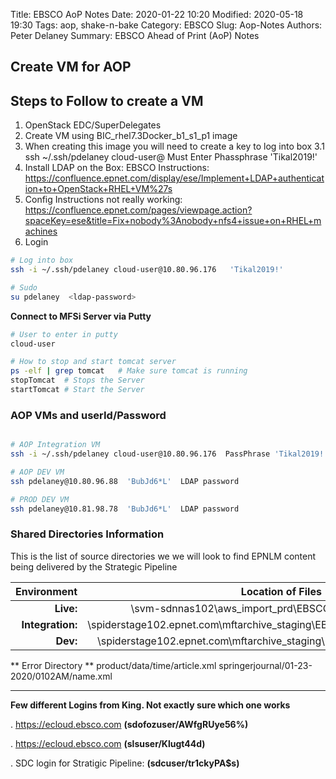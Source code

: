 Title:  EBSCO AoP Notes
Date: 2020-01-22 10:20
Modified: 2020-05-18 19:30
Tags: aop, shake-n-bake
Category: EBSCO
Slug: Aop-Notes
Authors: Peter Delaney 
Summary: EBSCO Ahead of Print (AoP) Notes 

## Create VM for AOP

## Steps to Follow to create a VM
1. OpenStack EDC/SuperDelegates
2. Create VM using BIC_rhel7.3Docker_b1_s1_p1 image
3. When creating this image you will need to create a key to log into box
3.1 ssh ~/.ssh/pdelaney cloud-user@<ip-id>   Must Enter Phassphrase  'Tikal2019!'
4. Install LDAP on the Box: EBSCO Instructions: https://confluence.epnet.com/display/ese/Implement+LDAP+authentication+to+OpenStack+RHEL+VM%27s
5. Config Instructions not really working:  https://confluence.epnet.com/pages/viewpage.action?spaceKey=ese&title=Fix+nobody%3Anobody+nfs4+issue+on+RHEL+machines
6. Login

```bash
# Log into box
ssh -i ~/.ssh/pdelaney cloud-user@10.80.96.176   'Tikal2019!'

# Sudo 
su pdelaney  <ldap-password>

```

**Connect to MFSi Server via Putty**
```bash
# User to enter in putty
cloud-user

# How to stop and start tomcat server
ps -elf | grep tomcat   # Make sure tomcat is running
stopTomcat  # Stops the Server
startTomcat # Start the Server

```

### AOP VMs and userId/Password
```bash

# AOP Integration VM
ssh -i ~/.ssh/pdelaney cloud-user@10.80.96.176  PassPhrase 'Tikal2019!'

# AOP DEV VM
ssh pdelaney@10.80.96.88  'BubJd6*L'  LDAP password

# PROD DEV VM
ssh pdelaney@10.81.98.78  'BubJd6*L'  LDAP password
```
  

### Shared Directories Information

This is the list of source directories we we will look to find EPNLM content being delivered by the Strategic Pipeline

| Environment | Location of Files |
|----------------:|:----------------------------------------------------:|
|**Live:**        |\\svm-sdnnas102\aws_import_prd\EBSCONext\Usr\EBSCONext|
|**Integration:** |\\spiderstage102.epnet.com\mftarchive_staging\EBSCONext\Usr\INT_EPMarkXmls |
|**Dev:**         |\\spiderstage102.epnet.com\mftarchive_staging\EBSCONext\Usr\TeamChagall |


** Error Directory **
product/data/time/article.xml
springerjournal/01-23-2020/0102AM/name.xml

 ---

 **Few different Logins from King.  Not exactly sure which one works**

 . https://ecloud.ebsco.com  **(sdofozuser/AWfgRUye56%)**

 . https://ecloud.ebsco.com  **(slsuser/Klugt44d)**

 . SDC login for Stratigic Pipeline:  **(sdcuser/tr1ckyPA$s)**

